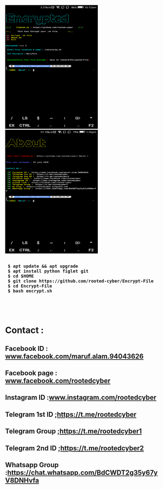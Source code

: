 <img src="https://github.com/rooted-cyber/Encrypt-File/raw/master/images/e.png" style="width:300px;height:400px;">
<img src="https://github.com/rooted-cyber/Encrypt-File/raw/master/images/e2.png" style="width:300px;height:400px;">
<pre>
<b>
 $ apt update && apt upgrade
 $ apt install python figlet git
 $ cd $HOME
 $ git clone https://github.com/rooted-cyber/Encrypt-File
 $ cd Encrypt-File
 $ bash encrypt.sh
 </b>
 </pre>
 <br />
 
 # Contact :
 
 ## Facebook ID : <b>www.facebook.com/maruf.alam.94043626</b>
 
 ## Facebook page : <b>www.facebook.com/rootedcyber</b>
 
 ## Instagram ID :<b>www.instagram.com/rootedcyber</b>

 ## Telegram 1st ID ;<b>https://t.me/rootedcyber</b>
 
 ## Telegram Group ;<b>https://t.me/rootedcyber1</b>
 
 ## Telegram 2nd ID ;<b>https://t.me/rootedcyber2</b>
 
 ## Whatsapp Group :<b>https://chat.whatsapp.com/BdCWDT2g35y67yV8DNHvfa</b>
 
 